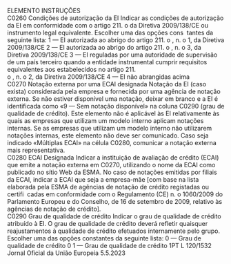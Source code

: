  
ELEMENTO  INSTRUÇÕES  
C0260  Condições de autorização 
da EI  Indicar as condições de autorização da EI em conformidade com o artigo 211.  o da 
Diretiva 2009/138/CE ou instrumento legal equivalente. Escolher uma das opções cons ­
tantes da seguinte lista: 
1 — EI autorizada ao abrigo do artigo 211.  o , n.  o 1, da Diretiva 2009/138/CE 
2 — EI autorizada ao abrigo do artigo 211.  o , n.  o 3, da Diretiva 2009/138/CE 
3 — EI reguladas por uma autoridade de supervisão de um país terceiro quando a 
entidade instrumental cumprir requisitos equivalentes aos estabelecidos no artigo 211.  
o , n.  o 2, da Diretiva 2009/138/CE 
4 — EI não abrangidas acima  
C0270  Notação externa por uma 
ECAI designada  Notação da EI (caso exista) considerada pela empresa e fornecida por uma agência de 
notação externa. 
Se não estiver disponível uma notação, deixar em branco e a EI é identificada como «9 
— Sem notação disponível» na coluna C0290 (grau de qualidade de crédito). 
Este elemento não é aplicável às EI relativamente às quais as empresas que utilizam um 
modelo interno aplicam notações internas. Se as empresas que utilizam um modelo 
interno não utilizarem notações internas, este elemento não deve ser comunicado. 
Caso seja indicado «Múltiplas ECAI» na célula C0280, comunicar a notação externa 
mais representativa.  
C0280  ECAI Designada  Indicar a instituição de avaliação de crédito (ECAI) que emite a notação externa em 
C0270, utilizando o nome da ECAI como publicado no sítio Web da ESMA. No caso de 
notações emitidas por filiais da ECAI, indicar a ECAI que seja a empresa-mãe [com base 
na lista elaborada pela ESMA de agências de notação de crédito registadas ou certifi ­
cadas em conformidade com o Regulamento (CE) n.  o 1060/2009 do Parlamento 
Europeu e do Conselho, de 16 de setembro de 2009, relativo às agências de notação 
de crédito].  
C0290  Grau de qualidade de 
crédito  Indicar o grau de qualidade de crédito atribuído à EI. O grau de qualidade de crédito 
deverá refletir quaisquer reajustamentos à qualidade de crédito efetuados internamente 
pelo grupo. 
Escolher uma das opções constantes da seguinte lista: 
0 — Grau de qualidade de crédito 0 
1 — Grau de qualidade de crédito 1PT  L 120/1532 Jornal Oficial da União Europeia 5.5.2023